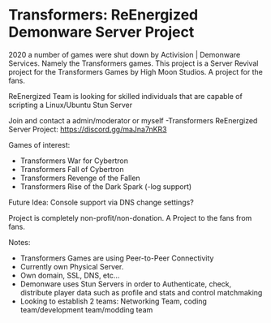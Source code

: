 # Transformers: ReEnergized Demonware Server Project
2020 a number of games were shut down by Activision | Demonware Services.  Namely the Transformers games.  This project is a Server Revival project for the Transformers Games by High Moon Studios.  A project for the fans.  

ReEnergized Team is looking for skilled individuals that are capable of scripting a Linux/Ubuntu Stun Server

Join and contact a admin/moderator or myself
-Transformers ReEnergized Server Project: https://discord.gg/maJna7nKR3

Games of interest:
- Transformers War for Cybertron
- Transformers Fall of Cybertron
- Transformers Revenge of the Fallen
- Transformers Rise of the Dark Spark (-log support)

Future Idea: Console support via DNS change settings?

Project is completely non-profit/non-donation.  A Project to the fans from fans.

Notes: 
- Transformers Games are using Peer-to-Peer Connectivity
- Currently own Physical Server.
- Own domain, SSL, DNS, etc...
- Demonware uses Stun Servers in order to Authenticate, check, distribute player data such as profile and stats and control matchmaking
- Looking to establish 2 teams: Networking Team, coding team/development team/modding team
